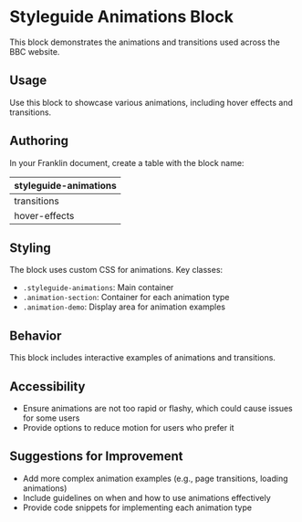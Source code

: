 # Styleguide Animations Block

This block demonstrates the animations and transitions used across the BBC website.

## Usage

Use this block to showcase various animations, including hover effects and transitions.

## Authoring

In your Franklin document, create a table with the block name:

| styleguide-animations |
| :--- |
| transitions |
| hover-effects |

## Styling

The block uses custom CSS for animations. Key classes:
- `.styleguide-animations`: Main container
- `.animation-section`: Container for each animation type
- `.animation-demo`: Display area for animation examples

## Behavior

This block includes interactive examples of animations and transitions.

## Accessibility

- Ensure animations are not too rapid or flashy, which could cause issues for some users
- Provide options to reduce motion for users who prefer it

## Suggestions for Improvement

- Add more complex animation examples (e.g., page transitions, loading animations)
- Include guidelines on when and how to use animations effectively
- Provide code snippets for implementing each animation type